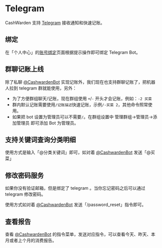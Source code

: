 # Telegram

CashWarden 支持 [Telegram](https://telegram.org/) 接收通知和快速记账。

## 绑定

在「个人中心」的[账号绑定](https://cashwarden.com/#/settings/personal/binding)页面根据提示操作即可绑定 Telegram Bot。

## 群聊记账上线

除了私聊 [@CashwardenBot](https://t.me/CashwardenBot) 实现记账外，我们现在也支持群聊记账了，把机器人拉到 telegram 群就能使用，另外：

- 为了方便群组聊天/记账，现在群组使用 `+`/`-` 开头才会记账，例如：`-2 买菜`
- 群内默认记账需要使用`/记账描述`快速记账，示例`/-买菜 2`，其他命令照常使用。
- 如果把 bot 设置为管理员可以不需要`/`。在群组设置中 管理群组->管理员->添加管理员 即可添加 Bot 为管理员。

## 支持关键词查询分类明细

使用方式是输入「@分类关键词」即可，如对着 [@CashwardenBot](https://t.me/CashwardenBot) 发送「@买菜」

## 修改密码服务

如果你没有验证邮箱，但是绑定了 telegram 。当你忘记密码之后可以通过 telegram 修改密码。  

使用方式如对着 [@CashwardenBot](https://t.me/CashwardenBot) 发送「/password_reset」指令即可。

## 查看报告

查看 [@CashwardenBot](https://t.me/CashwardenBot) 的指令菜单，发送对应指令，可以查看今天、昨天、本月或者上个月的消费报告。